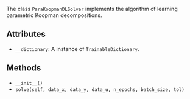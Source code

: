 
The class `ParaKoopmanDLSolver` implements the algorithm of
learning parametric Koopman decompositions.

## Attributes

- `__dictionary`: A instance of `TrainableDictionary`.

## Methods

- `__init__()`
- `solve(self, data_x, data_y, data_u, n_epochs, batch_size, tol)`

